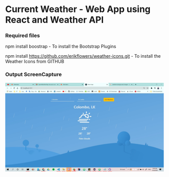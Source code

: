 # Current Weather - Web App using React and Weather API

### Required files

npm install boostrap - To install the Bootstrap Plugins

npm install https://github.com/erikflowers/weather-icons.git  - To install the Weather Icons from GITHUB 

### Output ScreenCapture

<img src="https://github.com/viraj-lakshitha/weather-app-react/blob/main/weather-app-test.jpg" alt="ScreenCapture">


